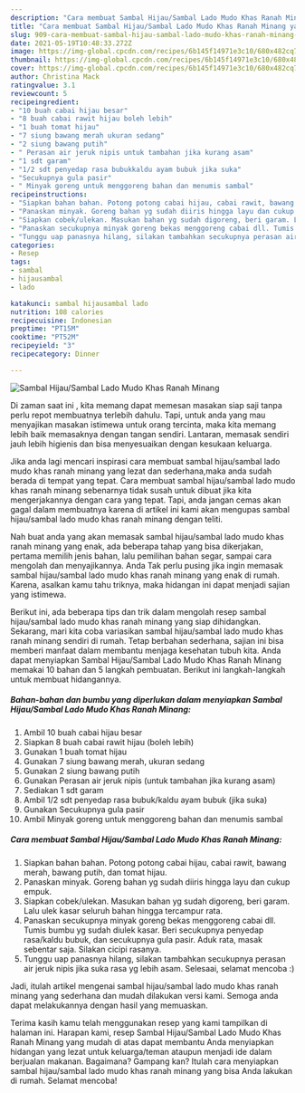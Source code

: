 ```yaml
---
description: "Cara membuat Sambal Hijau/Sambal Lado Mudo Khas Ranah Minang yang nikmat dan Mudah Dibuat"
title: "Cara membuat Sambal Hijau/Sambal Lado Mudo Khas Ranah Minang yang nikmat dan Mudah Dibuat"
slug: 909-cara-membuat-sambal-hijau-sambal-lado-mudo-khas-ranah-minang-yang-nikmat-dan-mudah-dibuat
date: 2021-05-19T10:48:33.272Z
image: https://img-global.cpcdn.com/recipes/6b145f14971e3c10/680x482cq70/sambal-hijausambal-lado-mudo-khas-ranah-minang-foto-resep-utama.jpg
thumbnail: https://img-global.cpcdn.com/recipes/6b145f14971e3c10/680x482cq70/sambal-hijausambal-lado-mudo-khas-ranah-minang-foto-resep-utama.jpg
cover: https://img-global.cpcdn.com/recipes/6b145f14971e3c10/680x482cq70/sambal-hijausambal-lado-mudo-khas-ranah-minang-foto-resep-utama.jpg
author: Christina Mack
ratingvalue: 3.1
reviewcount: 5
recipeingredient:
- "10 buah cabai hijau besar"
- "8 buah cabai rawit hijau boleh lebih"
- "1 buah tomat hijau"
- "7 siung bawang merah ukuran sedang"
- "2 siung bawang putih"
- " Perasan air jeruk nipis untuk tambahan jika kurang asam"
- "1 sdt garam"
- "1/2 sdt penyedap rasa bubukkaldu ayam bubuk jika suka"
- "Secukupnya gula pasir"
- " Minyak goreng untuk menggoreng bahan dan menumis sambal"
recipeinstructions:
- "Siapkan bahan bahan. Potong potong cabai hijau, cabai rawit, bawang merah, bawang putih, dan tomat hijau."
- "Panaskan minyak. Goreng bahan yg sudah diiris hingga layu dan cukup empuk."
- "Siapkan cobek/ulekan. Masukan bahan yg sudah digoreng, beri garam. Lalu ulek kasar seluruh bahan hingga tercampur rata."
- "Panaskan secukupnya minyak goreng bekas menggoreng cabai dll. Tumis bumbu yg sudah diulek kasar. Beri secukupnya penyedap rasa/kaldu bubuk, dan secukupnya gula pasir. Aduk rata, masak sebentar saja. Silakan cicipi rasanya."
- "Tunggu uap panasnya hilang, silakan tambahkan secukupnya perasan air jeruk nipis jika suka rasa yg lebih asam. Selesaai, selamat mencoba :)"
categories:
- Resep
tags:
- sambal
- hijausambal
- lado

katakunci: sambal hijausambal lado 
nutrition: 108 calories
recipecuisine: Indonesian
preptime: "PT15M"
cooktime: "PT52M"
recipeyield: "3"
recipecategory: Dinner

---
```



![Sambal Hijau/Sambal Lado Mudo Khas Ranah Minang](https://img-global.cpcdn.com/recipes/6b145f14971e3c10/680x482cq70/sambal-hijausambal-lado-mudo-khas-ranah-minang-foto-resep-utama.jpg)

Di zaman  saat ini , kita memang dapat memesan masakan siap saji tanpa perlu repot membuatnya terlebih dahulu. Tapi, untuk anda yang mau menyajikan masakan istimewa untuk orang tercinta, maka kita memang lebih baik memasaknya dengan tangan sendiri. Lantaran, memasak sendiri jauh lebih higienis dan bisa menyesuaikan dengan kesukaan keluarga.

Jika anda lagi mencari inspirasi cara membuat sambal hijau/sambal lado mudo khas ranah minang yang lezat dan sederhana,maka anda sudah berada di tempat yang tepat. Cara membuat sambal hijau/sambal lado mudo khas ranah minang  sebenarnya tidak susah untuk dibuat jika kita mengerjakannya dengan cara yang tepat. Tapi, anda jangan cemas akan gagal dalam membuatnya 
karena di artikel ini kami akan mengupas sambal hijau/sambal lado mudo khas ranah minang dengan teliti.  



Nah buat anda yang akan memasak sambal hijau/sambal lado mudo khas ranah minang yang enak, ada beberapa tahap yang bisa dikerjakan, pertama memilih jenis bahan, lalu pemilihan bahan segar, sampai cara mengolah dan menyajikannya. Anda Tak perlu pusing jika ingin memasak sambal hijau/sambal lado mudo khas ranah minang yang enak di rumah. Karena, asalkan kamu  tahu triknya, maka hidangan ini dapat menjadi sajian yang istimewa.

Berikut ini, ada beberapa tips dan trik dalam mengolah resep sambal hijau/sambal lado mudo khas ranah minang yang siap dihidangkan. Sekarang, mari kita coba variasikan sambal hijau/sambal lado mudo khas ranah minang sendiri di rumah. Tetap berbahan sederhana, sajian ini bisa memberi manfaat dalam membantu menjaga kesehatan tubuh kita. Anda dapat menyiapkan Sambal Hijau/Sambal Lado Mudo Khas Ranah Minang memakai 10 bahan dan 5 langkah pembuatan. Berikut ini langkah-langkah untuk membuat hidangannya.

<!--inarticleads1-->

##### Bahan-bahan dan bumbu yang diperlukan dalam menyiapkan Sambal Hijau/Sambal Lado Mudo Khas Ranah Minang:

1. Ambil 10 buah cabai hijau besar
1. Siapkan 8 buah cabai rawit hijau (boleh lebih)
1. Gunakan 1 buah tomat hijau
1. Gunakan 7 siung bawang merah, ukuran sedang
1. Gunakan 2 siung bawang putih
1. Gunakan  Perasan air jeruk nipis (untuk tambahan jika kurang asam)
1. Sediakan 1 sdt garam
1. Ambil 1/2 sdt penyedap rasa bubuk/kaldu ayam bubuk (jika suka)
1. Gunakan Secukupnya gula pasir
1. Ambil  Minyak goreng untuk menggoreng bahan dan menumis sambal




<!--inarticleads2-->

##### Cara membuat Sambal Hijau/Sambal Lado Mudo Khas Ranah Minang:

1. Siapkan bahan bahan. Potong potong cabai hijau, cabai rawit, bawang merah, bawang putih, dan tomat hijau.
1. Panaskan minyak. Goreng bahan yg sudah diiris hingga layu dan cukup empuk.
1. Siapkan cobek/ulekan. Masukan bahan yg sudah digoreng, beri garam. Lalu ulek kasar seluruh bahan hingga tercampur rata.
1. Panaskan secukupnya minyak goreng bekas menggoreng cabai dll. Tumis bumbu yg sudah diulek kasar. Beri secukupnya penyedap rasa/kaldu bubuk, dan secukupnya gula pasir. Aduk rata, masak sebentar saja. Silakan cicipi rasanya.
1. Tunggu uap panasnya hilang, silakan tambahkan secukupnya perasan air jeruk nipis jika suka rasa yg lebih asam. Selesaai, selamat mencoba :)




Jadi, itulah artikel mengenai  sambal hijau/sambal lado mudo khas ranah minang  yang sederhana dan mudah dilakukan versi kami. Semoga anda dapat melakukannya dengan hasil yang memuaskan. 

Terima kasih kamu telah menggunakan resep yang kami tampilkan di halaman ini. Harapan kami, resep  Sambal Hijau/Sambal Lado Mudo Khas Ranah Minang yang mudah di atas dapat membantu Anda menyiapkan hidangan yang lezat untuk keluarga/teman ataupun menjadi ide dalam berjualan makanan. Bagaimana? Gampang kan? Itulah cara menyiapkan sambal hijau/sambal lado mudo khas ranah minang yang bisa Anda lakukan di rumah. Selamat mencoba!

